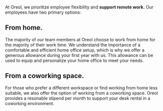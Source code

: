 At Oreol, we prioritize employee flexibility and **support remote work.** Our employees have two primary options:

## From home.
The majority of our team members at Oreol choose to work from home for the majority of their work time. We understand the importance of a comfortable and efficient home office setup, which is why we offer a generous allowance during your first year with us. This allowance can be used to equip and personalize your home office to meet your needs.
    
## From a coworking space.
For those who prefer a different workspace or find working from home less suitable, we also offer the option of working from a coworking space. Oreol provides a resonable stipend per month to support your desk rental in a coworking environment.

